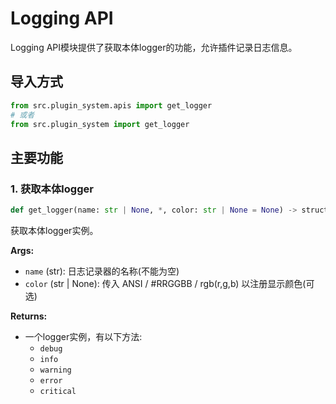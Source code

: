 # Logging API

Logging API模块提供了获取本体logger的功能，允许插件记录日志信息。

## 导入方式

```python
from src.plugin_system.apis import get_logger
# 或者
from src.plugin_system import get_logger
```

## 主要功能
### 1. 获取本体logger
```python
def get_logger(name: str | None, *, color: str | None = None) -> structlog.stdlib.BoundLogger:
```
获取本体logger实例。

**Args:**
- `name` (str): 日志记录器的名称(不能为空)
- `color` (str | None): 传入 ANSI / #RRGGBB / rgb(r,g,b) 以注册显示颜色(可选)

**Returns:**
- 一个logger实例，有以下方法:
    - `debug`
    - `info`
    - `warning`
    - `error`
    - `critical`